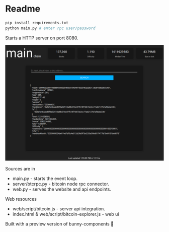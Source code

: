 # Readme

```bash
pip install requirements.txt
python main.py # enter rpc user/password
```

Starts a HTTP server on port 8080.

![screenshot](screenshot.png)

Sources are in 
- main.py - starts the event loop.
- server/btcrpc.py - bitcoin node rpc connector.
- web.py - serves the website and api endpoints.

Web resources
- web/script/bitcoin.js - server api integration. 
- index.html & web/script/bitcoin-explorer.js - web ui 


Built with a preview version of bunny-components 🐰
